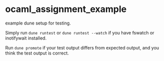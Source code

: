 # ocaml_assignment_example

example dune setup for testing.

Simply run `dune runtest` or `dune runtest --watch` if you have fswatch or inotifywait installed.

Run `dune promote` if your test output differs from expected output, and you think the test output is correct.
